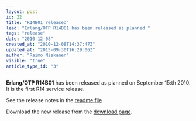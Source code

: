 ```yaml
---
layout: post
id: 22
title: "R14B01 released"
lead: "Erlang/OTP R14B01 has been released as planned "
tags: "release"
date: "2010-12-08"
created_at: "2010-12-08T14:37:47Z"
updated_at: "2015-09-30T16:29:06Z"
author: "Raimo Niskanen"
visible: "true"
article_type_id: "3"
---
```


**Erlang/OTP R14B01** has been released as planned on September 15:th 2010. It is the first R14 service release.

 See the release notes in the [readme file](https://www.erlang.org/download/otp_src_R14B01.readme)

 Download the new release from the [download page](https://erlang.org/download.html).
